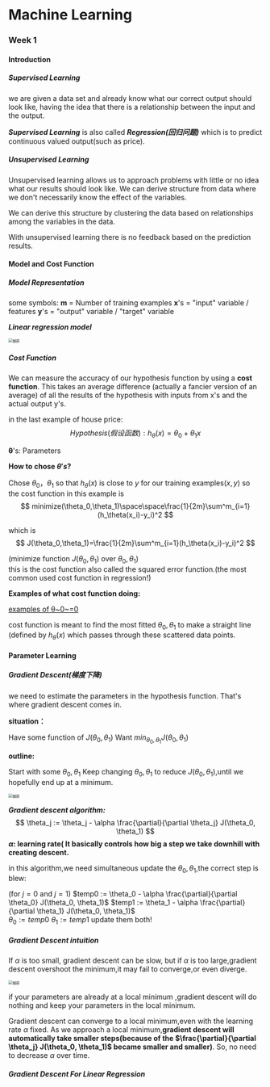 # Machine Learning

### Week 1

#### Introduction

##### Supervised Learning

we are given a data set and already know what our correct output should look like, having the idea that there is a relationship between the input and the output.

***Supervised Learning*** is also called ***Regression(回归问题)*** which is to predict continuous valued output(such as price).

##### Unsupervised Learning

Unsupervised learning allows us to approach problems with little or no idea what our results should look like. We can derive structure from data where we don't necessarily know the effect of the variables.

We can derive this structure by clustering the data based on relationships among the variables in the data.

With unsupervised learning there is no feedback based on the prediction results.

#### Model and Cost Function

##### Model Representation

some symbols:
**m** = Number of training examples
**x**'s = "input" variable / features
**y**'s = "output" variable / "target" variable

***Linear regression model***

<img src="C:\Users\王尹晨\Desktop\2.PNG" alt="捕获" style="zoom:50%;" />

##### Cost Function

We can measure the accuracy of our hypothesis function by using a **cost function**. This takes an average difference (actually a fancier version of an average) of all the results of the hypothesis with inputs from x's and the actual output y's.

in the last example of house price:
$$
Hypothesis(假设函数):  h_\theta(x) = \theta_0 + \theta_1x
$$

**θ**'s:     Parameters

**How to chose $\theta's$?**

Chose $θ_0，θ_1$ so that $h_θ(x)$ is close to $y$ for our training examples$(x,y)$
so the cost function in this example is
$$
minimize(\theta_0,\theta_1)\space\space\frac{1}{2m}\sum^m_{i=1}(h_\theta(x_i)-y_i)^2
$$

  which is 
$$
J(\theta_0,\theta_1)=\frac{1}{2m}\sum^m_{i=1}(h_\theta(x_i)-y_i)^2
$$

(minimize function $J(\theta_0,\theta_1)$ over $\theta_0,\theta_1$)  		
this is the cost function also called the squared error function.(the most common used cost function in regression!)

**Examples of what cost function doing:**

[examples of θ~0~=0](https://www.coursera.org/learn/machine-learning/supplement/u3qF5/cost-function-intuition-i)

cost function is meant to find the most fitted $\theta_0,\theta_1$ to make a straight line (defined by $h_\theta(x)$ which passes through these scattered data points.

#### Parameter Learning

##### Gradient Descent(梯度下降)

we need to estimate the parameters in the hypothesis function. That's where gradient descent comes in.

**situation：**

Have some function of $J(\theta_0,\theta_1)$
         Want ${min}_{\theta_0,\theta_1} J(\theta_0,\theta_1)$

**outline:**

Start with some $\theta_0,\theta_1$
        Keep changing $\theta_0,\theta_1$ to reduce $J(\theta_0,\theta_1)$,until we hopefully end up at a minimum.

<img src="C:\Users\王尹晨\Desktop\1.PNG" alt="捕获" style="zoom:50%;" />

***Gradient descent algorithm:***
$$
\theta_j := \theta_j - \alpha \frac{\partial}{\partial \theta_j} J(\theta_0, \theta_1)
$$
**$\alpha:$ learning rate( It basically controls how big a step we take downhill with creating descent.**

in this algorithm,we need simultaneous update the $\theta_0,\theta_1$,the correct step is blew:

(for $j = 0$ and $j = 1$)
        $temp0 := \theta_0 - \alpha \frac{\partial}{\partial \theta_0} J(\theta_0, \theta_1)$
        $temp1 :=  \theta_1 - \alpha \frac{\partial}{\partial \theta_1} J(\theta_0, \theta_1)$  
        $\theta_0 := temp0$
        $\theta_1 := temp1$
update them both!

##### Gradient Descent intuition

If $\alpha$ is too small, gradient descent can be slow, but if $\alpha$ is too large,gradient descent overshoot the minimum,it may fail to converge,or even diverge.

<img src="C:\Users\王尹晨\Desktop\捕获.PNG" alt="捕获" style="zoom:50%;" />

if your parameters are already at a local minimum ,gradient descent will do nothing and keep your parameters in the local minimum.

Gradient descent can converge to a local minimum,even with the learning rate $\alpha$ fixed. As we approach a local minimum,**gradient descent will automatically take smaller steps(because of the $\frac{\partial}{\partial \theta_j} J(\theta_0, \theta_1)$ became smaller and smaller)**. So, no need to decrease $\alpha$ over time. 

##### Gradient Descent For Linear Regression